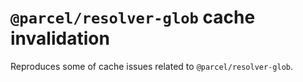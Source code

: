 # `@parcel/resolver-glob` cache invalidation

Reproduces some of cache issues related to `@parcel/resolver-glob`.